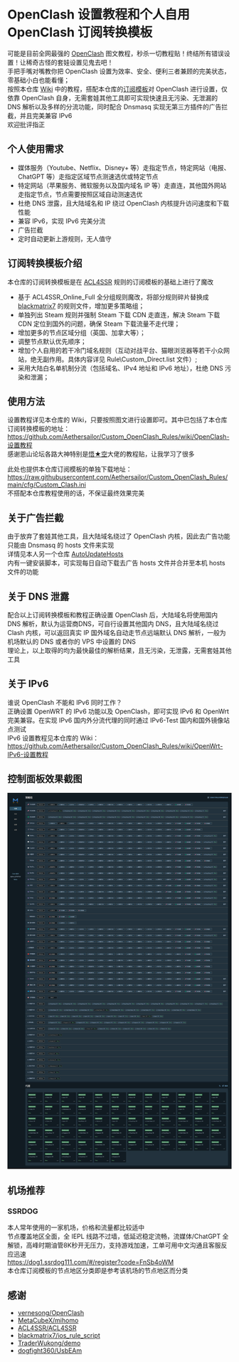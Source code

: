# OpenClash 设置教程和个人自用 OpenClash 订阅转换模板  
可能是目前全网最强的 [OpenClash](https://github.com/vernesong/OpenClash) 图文教程，秒杀一切教程贴！终结所有错误设置！让稀奇古怪的套娃设置见鬼去吧！  
手把手嘴对嘴教你把 OpenClash 设置为效率、安全、便利三者兼顾的完美状态，零基础小白也能看懂；  
按照本仓库 [Wiki](https://github.com/Aethersailor/Custom_OpenClash_Rules/wiki) 中的教程，搭配本仓库的[订阅模板](https://raw.githubusercontent.com/Aethersailor/Custom_OpenClash_Rules/main/cfg/Custom_Clash.ini)对 OpenClash 进行设置，仅依靠 OpenClash 自身，无需套娃其他工具即可实现快速且无污染、无泄漏的 DNS 解析以及多样的分流功能，同时配合 Dnsmasq 实现无第三方插件的广告拦截，并且完美兼容 IPv6      
欢迎批评指正  

## 个人使用需求  
* 媒体服务（Youtube、Netflix、Disney+ 等）走指定节点，特定网站（电报、ChatGPT 等）走指定区域节点测速选优或特定节点  
* 特定网站（苹果服务、微软服务以及国内域名 IP 等）走直连，其他国外网站走指定节点，节点需要按照区域自动测速选优     
* 杜绝 DNS 泄露，且大陆域名和 IP 绕过 OpenClash 内核提升访问速度和下载性能  
* 兼容 IPv6，实现 IPv6 完美分流  
* 广告拦截  
* 定时自动更新上游规则，无人值守

## 订阅转换模板介绍
本仓库的订阅转换模板是在 [ACL4SSR](https://github.com/ACL4SSR/ACL4SSR) 规则的订阅模板的基础上进行了魔改 
* 基于 ACL4SSR_Online_Full 全分组规则魔改，将部分规则碎片替换成 [blackmatrix7](https://github.com/blackmatrix7/ios_rule_script) 的规则文件，增加更多策略组；  
* 单独列出 Steam 规则并强制 Steam 下载 CDN 走直连，解决 Steam 下载 CDN 定位到国外的问题，确保 Steam 下载流量不走代理；     
* 增加更多的节点区域分组（英国、加拿大等）；  
* 调整节点默认优先顺序；  
* 增加个人自用的若干冷门域名规则（互动对战平台、猫眼浏览器等若干小众网站，绝无副作用。具体内容详见 Rule\Custom_Direct.list 文件）;  
* 采用大陆白名单机制分流（包括域名、IPv4 地址和 IPv6 地址），杜绝 DNS 污染和泄漏；   

## 使用方法  
设置教程详见本仓库的 Wiki，只要按照图文进行设置即可。其中已包括了本仓库订阅转换模板的地址：  
https://github.com/Aethersailor/Custom_OpenClash_Rules/wiki/OpenClash-设置教程  
感谢恩山论坛各路大神特别是[悟★空](https://github.com/WukongMaster)大佬的教程贴，让我学习了很多

此处也提供本仓库订阅模板的单独下载地址：  
https://raw.githubusercontent.com/Aethersailor/Custom_OpenClash_Rules/main/cfg/Custom_Clash.ini  
不搭配本仓库教程使用的话，不保证最终效果完美  

## 关于广告拦截  
由于放弃了套娃其他工具，且大陆域名绕过了 OpenClash 内核，因此去广告功能只能由 Dnsmasq 的 hosts 文件来实现  
详情见本人另一个仓库 [AutoUpdateHosts](https://github.com/Aethersailor/OpenWrt-AutoUpdateHosts)   
内有一键安装脚本，可实现每日自动下载去广告 hosts 文件并合并至本机 hosts 文件的功能  

## 关于 DNS 泄露  
配合以上订阅转换模板和教程正确设置 OpenClash 后，大陆域名将使用国内 DNS 解析，默认为运营商DNS，可自行设置其他国内 DNS，且大陆域名绕过 Clash 内核，可以返回真实 IP 
国外域名自动走节点远端默认 DNS 解析，一般为机场默认的 DNS 或者你的 VPS 中设置的 DNS  
理论上，以上取得的均为最快最佳的解析结果，且无污染，无泄露，无需套娃其他工具    

## 关于 IPv6  
谁说 OpenClash 不能和 IPv6 同时工作？  
正确设置 OpenWRT 的 IPv6 功能以及 OpenClash，即可实现 IPv6 和 OpenWrt 完美兼容。在实现 IPv6 国内外分流代理的同时通过 IPv6-Test 国内和国外镜像站点测试   
IPv6 设置教程见本仓库的 Wiki：  
https://github.com/Aethersailor/Custom_OpenClash_Rules/wiki/OpenWrt-IPv6-设置教程  

## 控制面板效果截图  
![](https://github.com/Aethersailor/Custom_OpenClash_Rules/blob/main/doc/openclash/pics/db2.png)  
## 机场推荐 
### SSRDOG  
本人常年使用的一家机场，价格和流量都比较适中  
节点覆盖地区全面，全 IEPL 线路不过墙，低延迟稳定流畅，流媒体/ChatGPT 全解锁，高峰时期油管8K秒开无压力，支持游戏加速，工单可用中文沟通且客服反应迅速  
https://dog1.ssrdog111.com/#/register?code=FnSb4oWM  
本仓库订阅模板的节点地区分类即是参考该机场的节点地区而分类  

## 感谢  
- [vernesong/OpenClash](https://github.com/vernesong/OpenClash)
- [MetaCubeX/mihomo](https://github.com/MetaCubeX/mihomo)
- [ACL4SSR/ACL4SSR](https://github.com/ACL4SSR/ACL4SSR)
- [blackmatrix7/ios_rule_script](https://github.com/blackmatrix7/ios_rule_script)
- [TraderWukong/demo](https://github.com/TraderWukong/demo)
- [dogfight360/UsbEAm](https://github.com/dogfight360/UsbEAm)

